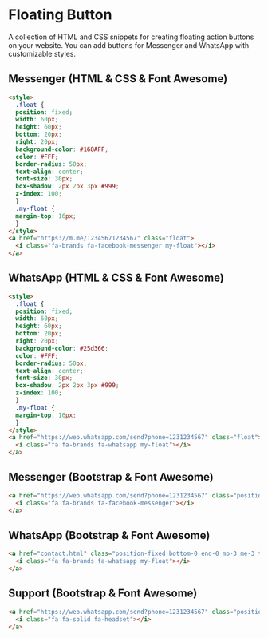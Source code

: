 # Floating Button

A collection of HTML and CSS snippets for creating floating action buttons on your website. You can add buttons for Messenger and WhatsApp with customizable styles.

## Messenger (HTML & CSS & Font Awesome)

```html
<style>
  .float {
  position: fixed;
  width: 60px;
  height: 60px;
  bottom: 20px;
  right: 20px;
  background-color: #168AFF;
  color: #FFF;
  border-radius: 50px;
  text-align: center;
  font-size: 30px;
  box-shadow: 2px 2px 3px #999;
  z-index: 100;
  }
  .my-float {
  margin-top: 16px;
  }
</style>
<a href="https://m.me/12345671234567" class="float">
  <i class="fa-brands fa-facebook-messenger my-float"></i>
</a>
```

## WhatsApp (HTML & CSS & Font Awesome)

```html
<style>
  .float {
  position: fixed;
  width: 60px;
  height: 60px;
  bottom: 20px;
  right: 20px;
  background-color: #25d366;
  color: #FFF;
  border-radius: 50px;
  text-align: center;
  font-size: 30px;
  box-shadow: 2px 2px 3px #999;
  z-index: 100;
  }
  .my-float {
  margin-top: 16px;
  }
</style>
<a href="https://web.whatsapp.com/send?phone=1231234567" class="float">
  <i class="fa fa-brands fa-whatsapp my-float"></i>
</a>
```

## Messenger (Bootstrap & Font Awesome)

```html
<a href="https://web.whatsapp.com/send?phone=1231234567" class="position-fixed bottom-0 end-0 mb-3 me-3 text-white rounded-circle d-flex justify-content-center align-items-center shadow" style="background-color: #075E54; width: 60px; height: 60px; font-size: 30px; z-index: 100;">
  <i class="fa fa-brands fa-facebook-messenger"></i>
</a>
```

## WhatsApp (Bootstrap & Font Awesome)

```html
<a href="contact.html" class="position-fixed bottom-0 end-0 mb-3 me-3 text-white rounded-circle d-flex justify-content-center align-items-center shadow" style="background-color: #25d366; width: 60px; height: 60px; font-size: 30px; z-index: 100;">
  <i class="fa fa-brands fa-whatsapp my-float"></i>
</a>
```

## Support (Bootstrap & Font Awesome)

```html
<a href="https://web.whatsapp.com/send?phone=1231234567" class="position-fixed bottom-0 end-0 mb-3 me-3 bg-primary text-white rounded-circle d-flex justify-content-center align-items-center shadow" style="width: 60px; height: 60px; font-size: 30px; z-index: 100;">
  <i class="fa fa-solid fa-headset"></i>
</a>
```

